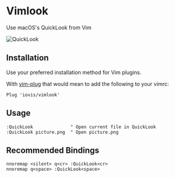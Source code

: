 # Vimlook

Use macOS's QuickLook from Vim

![QuickLook](https://cnet3.cbsistatic.com/img/LJ5qkj780du7Bziz4WeXnwLeWDY=/830x467/2012/01/09/8c5371d5-f0ef-11e2-8c7c-d4ae52e62bcc/QuickLookIconX.png)

## Installation ##

Use your preferred installation method for Vim plugins.

With [vim-plug](https://github.com/junegunn/vim-plug) that would mean to add
the following to your vimrc:

```vim
Plug 'iovis/vimlook'
```

## Usage ##

```vim
:QuickLook              " Open current file in QuickLook
:QuickLook picture.png  " Open picture.png
```

## Recommended Bindings ##

```vim
nnoremap <silent> q<cr> :QuickLook<cr>
nnoremap q<space> :QuickLook<space>
```
